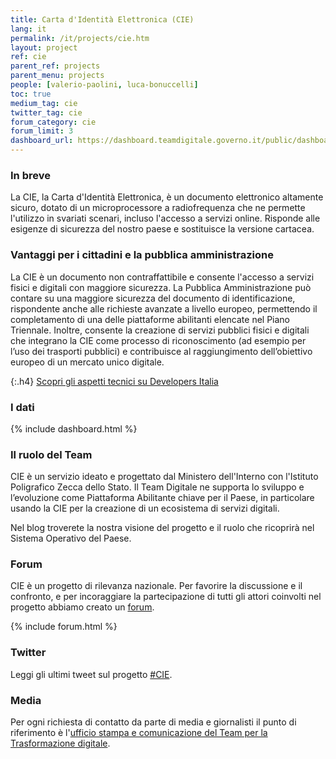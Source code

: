 ```yaml
---
title: Carta d'Identità Elettronica (CIE)
lang: it
permalink: /it/projects/cie.htm
layout: project
ref: cie
parent_ref: projects
parent_menu: projects
people: [valerio-paolini, luca-bonuccelli]
toc: true
medium_tag: cie
twitter_tag: cie
forum_category: cie
forum_limit: 3
dashboard_url: https://dashboard.teamdigitale.governo.it/public/dashboard/e155f9b3-7624-4e62-8b29-25e9f7d6dad5
---
```


### In breve

La CIE, la Carta d'Identità Elettronica, è un documento elettronico altamente sicuro, dotato di un microprocessore a radiofrequenza che ne permette l'utilizzo in svariati scenari, incluso l'accesso a servizi online. Risponde alle esigenze di sicurezza del nostro paese e sostituisce la versione cartacea.

### Vantaggi per i cittadini e la pubblica amministrazione

La CIE è un documento non contraffattibile e consente l'accesso a servizi fisici e digitali con maggiore sicurezza.
La Pubblica Amministrazione può contare su una maggiore sicurezza del documento di identificazione, rispondente anche alle richieste avanzate a livello europeo, permettendo il completamento di una delle piattaforme abilitanti elencate nel Piano Triennale. Inoltre, consente la creazione di servizi pubblici fisici e digitali che integrano la CIE come processo di riconoscimento (ad esempio per l’uso dei trasporti pubblici) e contribuisce al raggiungimento dell’obiettivo europeo di un mercato unico digitale.


{:.h4}
[Scopri gli aspetti tecnici su Developers Italia](https://developers.italia.it/it/cie/)

### I dati

{% include dashboard.html %}

### Il ruolo del Team

CIE è un servizio ideato e progettato dal Ministero dell'Interno con l'Istituto Poligrafico Zecca dello Stato. Il Team Digitale ne supporta lo sviluppo e l’evoluzione come Piattaforma Abilitante chiave per il Paese, in particolare usando la CIE per la creazione di un ecosistema di servizi digitali.

Nel blog troverete la nostra visione del progetto e il ruolo che ricoprirà nel Sistema Operativo del Paese.


### Forum
CIE è un progetto di rilevanza nazionale. Per favorire la discussione e il confronto, e per incoraggiare la partecipazione di tutti gli attori coinvolti nel progetto abbiamo creato un [forum](https://forum.italia.it/c/cie).

{% include forum.html %}

### Twitter

Leggi gli ultimi tweet sul progetto [#CIE](https://twitter.com/search?f=tweets&q=%23cie%20from%3Ateamdigitaleit&src=typd).

### Media
Per ogni richiesta di contatto da parte di media e giornalisti il punto di riferimento è l'[ufficio stampa e comunicazione del Team per la Trasformazione digitale](https://teamdigitale.governo.it/it/contatti).


